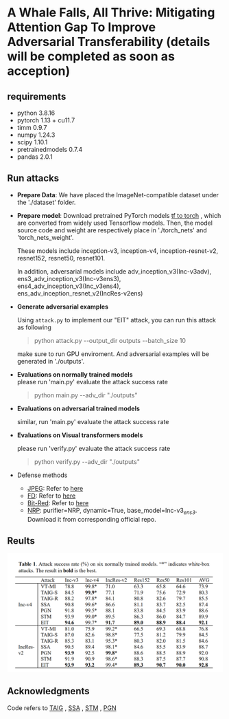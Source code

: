# A Whale Falls, All Thrive: Mitigating Attention Gap To  Improve Adversarial Transferability (details will be completed as soon as acception)

## requirements 

- python 3.8.16 
- pytorch 1.13 + cu11.7 
- timm 0.9.7 
- numpy 1.24.3
- scipy 1.10.1 
- pretrainedmodels 0.7.4 
- pandas 2.0.1 


## Run attacks 
- **Prepare Data**: We have placed the ImageNet-compatible dataset under the './dataset' folder. <br/>

- **Prepare model**:  Download pretrained PyTorch models [tf to torch](github.com/ylhz/tf_to_pytorch_model) , which are converted from widely used Tensorflow models. Then, the model source code and weight are respectively place in './torch_nets' and 'torch_nets_weight'.  <br>

  These models include inception-v3, inception-v4, inception-resnet-v2, resnet152, resnet50, resnet101. <br>

  In addition, adversarial models include adv_inception_v3(Inc-v3adv), ens3_adv_inception_v3(Inc-v3ens3), ens4_adv_inception_v3(Inc_v3ens4), ens_adv_inception_resnet_v2(IncRes-v2ens)

- **Generate adversarial examples** <br>

  Using `attack.py` to implement our "EIT" attack, you can run this attack as following  <br>

  > python attack.py --output_dir outputs --batch_size 10  <br>

  make sure to run GPU enviroment. And adversarial examples will be generated in './outputs'.

- **Evaluations on normally trained models** <br> please run 'main.py' evaluate the attack success rate <br>

  > python main.py --adv_dir "./outputs"

- **Evaluations on adversarial trained models** <br>

  similar, run 'main.py' evaluate the attack success rate  <br>

- **Evaluations on Visual transformers models**<br>

  please run 'verify.py' evaluate the attack success rate <br>

  > python verify.py --adv_dir "./outputs"

- Defense methods 

  - [JPEG](https://github.com/JHL-HUST/VT/blob/main/third_party/jpeg.py): Refer to [here](https://github.com/JHL-HUST/VT/blob/main/third_party/jpeg.py)
  - [FD](github.com/JHL-HUST/VT/blob/main/third_party/feature_distillation.py): Refer to [here](https://github.com/JHL-HUST/VT/blob/main/third_party/feature_distillation.py)
  - [Bit-Red](github.com/JHL-HUST/VT/blob/main/third_party/bit_depth_reduction.py): Refer to [here](github.com/JHL-HUST/VT/blob/main/third_party/bit_depth_reduction.py)
  - [NRP](https://github.com/Muzammal-Naseer/NRP): purifier=NRP, dynamic=True, base_model=Inc-v3<sub>*ens3*</sub>. Download it from corresponding official repo.

## Reults 

![EIT](./document/EIT.png)

## Acknowledgments

Code refers to [TAIG](github.com/yihuang2016/TAIG) , [SSA](github.com/yuyang-long/SSA) , [STM](github.com/zhijin-ge/stm) , [PGN](github.com/Trustworthy-AI-Group/PGN)

